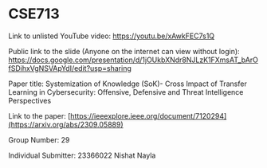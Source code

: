 # CSE713
Link to unlisted YouTube video:
https://youtu.be/xAwkFEC7s1Q

Public link to the slide (Anyone on the internet can view without login):
https://docs.google.com/presentation/d/1jOUkbXNdr8NJLzK1FXmsAT_bArOfSDihxVgNSVApYdI/edit?usp=sharing

Paper title:
Systemization of Knowledge (SoK)- Cross Impact of Transfer Learning in Cybersecurity: Offensive, Defensive and
Threat Intelligence Perspectives

Link to the paper:
[https://ieeexplore.ieee.org/document/7120294](https://arxiv.org/abs/2309.05889)

Group Number:
29

Individual Submitter:
23366022 Nishat Nayla
